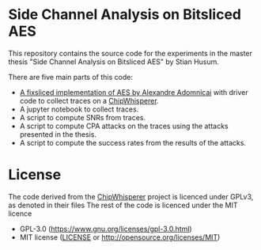 # Side Channel Analysis on Bitsliced AES
This repository contains the source code for the experiments in the master thesis "Side Channel Analysis on Bitsliced AES" by Stian Husum.

There are five main parts of this code:
- [A fixsliced implementation of AES by Alexandre Adomnicai](https://github.com/aadomn/aes) with driver code to collect traces on a [ChipWhisperer](https://github.com/newaetech/chipwhisperer).
- A jupyter notebook to collect traces.
- A script to compute SNRs from traces.
- A script to compute CPA attacks on the traces using the attacks presented in the thesis.
- A script to compute the success rates from the results of the attacks.

# License
The code derived from the [ChipWhisperer](https://github.com/newaetech/chipwhisperer) project is licenced under GPLv3, as denoted in their files
The rest of the code is licenced under the MIT licence

* GPL-3.0 (https://www.gnu.org/licenses/gpl-3.0.html)
* MIT license ([LICENSE](../LICENSE) or http://opensource.org/licenses/MIT)
